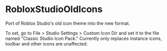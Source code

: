 # RobloxStudioOldIcons
Port of Roblox Studio's old icon theme into the new format.

To set, go to File > Studio Settings > Custom Icon Dir and set it to the file named "Classic Studio Icon Pack."
Currently only replaces instance icons, toolbar and other icons are unaffected.
